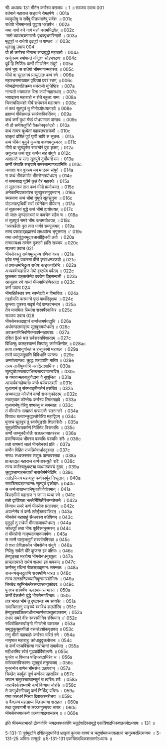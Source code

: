 श्रीः
अध्यायः 131
भीमेन कर्णस्य पराजयः ॥ 1 ॥
सञ्जय उवाच 	001  
वर्तमाने महाराज सङ्ग्रामे रोमहर्षणे ।	001a  
व्याकुलेषु च सर्वेषु पीड्यमानेषु सर्वशः ॥	001c  
राधेयो भीममानर्च्छ युद्धाय भरतर्षभ ।	002a  
यथा नागो वने नागं मत्तो मत्तमभिद्रवेत् ॥	002c  
\'ततो व्यायच्छतामस्त्रैः पृथक्पृथगरिन्दमौ ।	003a  
मृदुपूर्वं च राधेयो दृढपूर्वं च पाण्डवः ॥\'	003c  
धृतराष्ट्र उवाच 	004  
यौ तौ कर्णश्च भीमश्च सम्प्रयुद्धौ महाबलौ ।	004a  
अर्जुनस्य रथोपान्ते कीदृशः सोऽभवद्रणः ॥	004c  
पूर्वं हि निर्जितः कर्णो भीमसेनेन संयुगे ।	005a  
कथं भूयः स राधेयो भीममागान्महारथः ॥	005c  
भीमो वा सूततनयं प्रत्युद्यातः कथं रणे ।	006a  
महारथसमाख्यातं पृथिव्यां प्रवरं रथम् ॥	006c  
भीष्मद्रोणावतिक्रम्य धर्मराजो युधिष्ठिरः ।	007a  
नान्यतो भयमादत्त विना कर्णान्महारथात् ॥	007c  
भयाद्यस्य महाबाहो न शेते बहुलाः समाः ।	008a  
चिन्तयन्नित्यशो वीर्यं राधेयस्य महात्मनः ।	008c  
तं कथं सूतपुत्रं तु भीमोऽयोधयताहवे ॥	008e  
ब्रह्मण्यं वीर्यसम्पन्नं समरेष्वनिवर्तिनम् ।	009a  
कथं कर्णं युधां श्रेष्ठं योधयामास पाण्डवः ॥	009c  
यौ तौ समीयतुर्वीरौ वैकर्तनवृकोदरौ ।	010a  
कथं तावत्र युध्येतां महाबलपराक्रमौ ॥	010c  
भ्रातृत्वं दर्शितं पूर्वं घृणी चापि स सूतजः ।	011a  
कथं भीमेन युयुधे कुन्त्या वाक्यमनुस्मरन् ॥	011c  
भीमो वा सूतपुत्रेण स्मरन्वैरं पुरा कृतम् ।	012a  
अयुध्यत कथं शूरः कर्णेन सह संयुगे ॥	012c  
आशास्ते च सदा सूतपुत्रे दुर्योधनो मम ।	013a  
कर्णो जेष्यति सङ्ग्रामे समस्तान्पाण्डवानिति ॥	013c  
जयाशा यत्र पुत्रस्य मम मन्दस्य संयुगे ।	014a  
स कथं भीमकर्माणं भीमसेनमयोधयत् ॥	014c  
यं समासाद्य पुत्रैर्मे कृतं वैरं महारथैः ।	015a  
तं सूततनयं तात कथं भीमो ह्ययोधयत् ॥	015c  
अनेकान्विप्रकारांश्च सूतपुत्रसमुद्भवान् ।	016a  
स्मरमाणः कथं भीमो युयुधे सूतसूनुना ॥	016c  
योऽजयत्पृथिवीं सर्वां रथेनैकेन वीर्यवान् ।	017a  
तं सूततनयं युद्धे कथं भीमो ह्ययोधयत् ॥	017c  
यो जातः कुण्डलाभ्यां च कवचेन सहैव च ।	018a  
तं सूतपुत्रं समरे भीमः कथमयोधयत् ॥	018c  
\'अस्त्रहेतोः पुरा तात भार्गवं समपूजयत् ।	019a  
तस्य प्रसादाद्ब्रह्मास्त्रं लब्धवांश्च भृगूत्तमात् ॥\'	019c  
यथा तयोर्युद्धमभूद्यश्चासीद्विजयी तयोः ।	020a  
तन्ममाचक्ष्व तत्त्वेन कुशलो ह्यसि सञ्जय ॥	020c  
सञ्जय उवाच 	021  
भीमसेनस्तु राधेयमुत्सृज्य रथिनां वरम् ।	021a  
इयेष गन्तुं यत्रास्तां वीरौ कृष्णधनञ्जयौ ॥	021c  
तं प्रयान्तमभिद्रुत्य राधेयः कङ्कपत्रिभिः ।	022a  
अभ्यवर्षन्महाराज मेघो वृष्ट्येव पर्वतम् ॥	022c  
फुल्लता पङ्कजेनेव वक्त्रेण विहसन्बली ।	023a  
आजुहाव रणे यान्तं भीममाधिरथिस्तदा ॥	023c  
कर्ण उवाच 	024  
भीमाहितैस्तव रणः स्वप्नेऽपि न विभावितः ।	024a  
तद्दर्शयसि कस्मान्मे पृष्ठं पार्थदिदृक्षया ॥	024c  
कुन्त्याः पुत्रस्य सदृशं नेदं पाण्डवनन्दन ।	025a  
तेन मामभितः स्थित्वा शरवर्षैरवाकिर ॥	025c  
सञ्जय उवाच 	026  
भीमसेनस्तदाह्वानं कर्णान्नामर्षयद्युधि ।	026a  
अर्धमण्डलमावृत्य सूतपुत्रमयोधयत् ॥	026c  
अवक्रगामिभिर्बाणैरभ्यवर्षन्महायशाः ।	027a  
दंशितं द्वैरथे यत्तं सर्वशस्त्रविशारदम् ॥	027c  
विधित्सुः कलहस्यान्तं जिघांसुः कर्णमक्षिणोत् ॥	028ac  
हत्वा तस्यानुगांस्तं च हन्तुकामो महाबलः ।	029a  
तस्मै व्यसृजदुग्राणि विविधानि परन्तपः ।	029c  
अमर्षात्पाण्डवः क्रुद्धः शरवर्षाणि मारिष ॥	029e  
तस्य तानीषुवर्षाणि मत्तद्विरदगामिनः ।	030a  
सूतपुत्रोऽस्त्रमायाभिरग्रसत्परमास्त्रवित् ॥	030c  
स यथावन्महाबाहुर्विद्यया वै सुपूजितः ।	031a  
आचार्यवन्महेष्वासः कर्णः पर्यचरद्बली ॥	031c  
युध्यमानं तु संरम्भाद्भीमसेनं हसन्निव ।	032a  
अभ्यपद्यत कौन्तेयं कर्णो राजन्वृकोदरम् ॥	032c  
तन्नामृष्यत कौन्तेयः कर्णस्य स्मितमाहवे ।	033a  
युध्यमानेषु वीरेषु पश्यत्सु च समन्ततः ॥	033c  
तं भीमसेनः सम्प्राप्तं वत्सदन्तैः स्तनान्तरे ।	034a  
विव्याध बलवान्क्रुद्धस्तोत्रैरिव महाद्विपम् ॥	034c  
पुनश्च सूतपुत्रं तु स्वर्णपुङ्खैः शिलाशितैः ।	035a  
सुमुक्तैश्चित्रवर्माणं निर्बिभेद त्रिसप्तभिः ॥	035c  
कर्णो जाम्बूनदैर्जालैः सञ्छन्नान्वातरंहसः ।	036a  
हयान्विव्याध भीमस्य पञ्चभिः पञ्चभिः शरैः ॥	036c  
ततो बाणमयं जालं भीमसेनरथं प्रति ।	037a  
कर्णेन विहितं राजन्निमेषार्धाददृश्यत ॥	037c  
सरथः सध्वजस्तत्र ससूतः पाण्डवस्तदा ।	038a  
प्राच्छाद्यत महाराज कर्णचापच्युतैः शरैः ॥	038c  
तस्य कर्णश्चतुःषष्ट्या व्यधमत्कवचं दृढम् ।	039a  
क्रुद्धश्चाप्यहनत्पार्थं नाराचैर्मर्मभेदिभिः ॥	039c  
ततोऽचिन्त्य महाबाहुः कर्णकार्मुकनिःसृतान् ।	040a  
समाश्लिष्यदसम्भ्रान्तः सूतपुत्रं वृकोदरः ॥	040c  
स कर्णचापप्रभवानिषूनाशीविषोपमान् ।	041a  
बिभ्रद्भीमो महाराज न जगाम व्यथां रणे ॥	041c  
ततो द्वात्रिंशता भल्लैर्निशितैस्तिग्मतेजनैः ।	042a  
विव्याध समरे कर्णं भीमसेनः प्रतापवान् ॥	042c  
अयत्नेनैव तं कर्णः शरैर्भृशमवाकिरत् ।	043a  
भीमसेनं महाबाहुं सैन्धवस्य वधैषिणम् ॥	043c  
मृदुपूर्वं तु राधेयो भीममाजावयोधयत् ।	044a  
क्रोधपूर्वं तथा भीमः पूर्ववैरमनुस्मरन् ॥	044c  
तं भीमसेनो नामृष्यदवमानममर्षणः ।	045a  
स तस्मै व्यसृजत्तूर्णं शरवर्षममित्रहा ॥	045c  
ते शराः प्रेषितास्तेन भीमसेनेन संयुगे ।	046a  
निपेतुः सर्वतो वीरे कूजन्त इव पक्षिणः ॥	046c  
हेमपुङ्खा महावेगा भीमसेनधनुश्च्युताः ।	047a  
प्राच्छादयंस्ते राधेयं शलभा इव पावकम् ॥	047c  
कर्णस्तु रथिनां श्रेष्ठश्छाद्यमानः समन्ततः ।	048a  
राजन्व्यसृजदुग्राणि शरवर्षाणि भारत ॥	048c  
तस्य तानशनिप्रख्यानिषून्समरशोभिनः ।	049a  
चिच्छेद बहुभिर्भल्लैरसम्प्राप्तान्वृकोदरः ॥	049c  
पुनश्च शरवर्षेण च्छादयामास भारत ।	050a  
कर्णो वैकर्तनो युद्धे भीमसेनमरिन्दमः ॥	050c  
तत्र भारत भीमं तु दृष्टवन्तः स्म सायकैः ।	051a  
समाचिततनुं सङ्ख्ये श्वाविधं शललैरिव ॥	051c  
हेमपुङ्खाञ्छिलाधौतान्कर्णचापच्युताञ्छरान् ।	052a  
दधार समरे वीरः स्वरश्मीनिव रश्मिमान् ॥\'	052c  
रुधिरोक्षितसर्वाङ्गो भीमसेनो व्यराजत ।	053a  
समृद्धकुसुमापीडो वसन्तेऽशोकवृक्षवत् ॥	053c  
तत्तु भीमो महाबाहोः कर्णस्य चरितं रणे ।	054a  
नामृष्यत महाबाहुः क्रोधादुद्वृत्तलोचनः ॥	054c  
स कर्णं पञ्चविंशत्या नाराचानां समार्पयत् ।	055a  
महीधरमिव श्वेतं गूढपादैर्विषोल्बणैः ॥	055c  
पुनरेव च विव्याध षड्भिरष्टाभिरेव च ।	056a  
मर्मस्वमरविक्रान्तः सूतपुत्रं तनुत्यजम् ॥	056c  
पुनरन्येन बाणेन भीमसेनः प्रतापवान् ।	057a  
चिच्छेद कार्मुकं तूर्णं कर्णस्य प्रहसन्निव ॥	057c  
जघान चतुरश्चाश्वान्सूतं च त्वरितः शरैः ।	058a  
नाराचैरर्करश्म्याभैः कर्णं विव्याध चोरसि ॥	058c  
ते जग्मुर्धरणीमाशु कर्णं निर्भिद्य पत्रिणः ।	059a  
यथा जलधरं भित्त्वा दिवाकरमरीचयः ॥	059c  
स वैक्लव्यं महत्प्राप्य च्छिन्नधन्वा शराहतः ।	060a  
तथा पुरुषमानी स लज्जामुत्सृज्य भारत ।	060c  
भीमसेनभयात्कर्णः प्रत्यपायाद्रथान्तरम् ॥ ॥	060e  

इति श्रीमन्महाभारते द्रोणपर्वणि जयद्रथवधपर्वणि चतुर्दशदिवसयुद्धे एकत्रिंशदधिकशततमोऽध्यायः ॥ 131 ॥

5-131-11 पूर्वमुद्योगे दर्शितमुद्भावितं भ्रातृत्वं कुन्त्या वाक्यं च चतुर्णामवध्यत्वलक्षणं चानुस्मरन्नित्यन्वयः ॥ 5-131-25 अभितः सम्मुखे ॥ 5-131-131 एकत्रिंशदधिकशततमोऽध्यायः ॥
